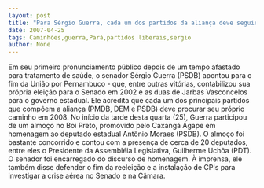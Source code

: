 ```yaml
---
layout: post
title: "Para Sérgio Guerra, cada um dos partidos da aliança deve seguir seu próprio caminho"
date: 2007-04-25
tags: Caminhões,guerra,Pará,partidos liberais,sergio
author: None
---
```

Em seu primeiro pronunciamento público depois de um tempo afastado para tratamento de saúde, o senador Sérgio Guerra (PSDB) apontou para o fim da União por Pernambuco - que, entre outras vitórias, contabilizou sua própria eleição para o Senado em 2002 e as duas de Jarbas Vasconcelos para o governo estadual.
Ele acredita que cada um dos principais partidos que compõem a aliança (PMDB, DEM e PSDB) deve procurar seu próprio caminho em 2008. 
No início da tarde desta quarta (25), Guerra participou de um almoço no Boi Preto, promovido pelo Caxangá Ágape em homenagem ao deputado estadual Antônio Moraes (PSDB). O almoço foi bastante concorrido e contou com a presença de cerca de 20 deputados, entre eles o Presidente da Assembléia Legislativa, Guilherme Uchôa (PDT).
O senador&nbsp;foi encarregado do discurso de homenagem. À imprensa, ele também disse defender o fim da reeleição e a instalação de CPIs para investigar a crise aérea no Senado e na Câmara. 